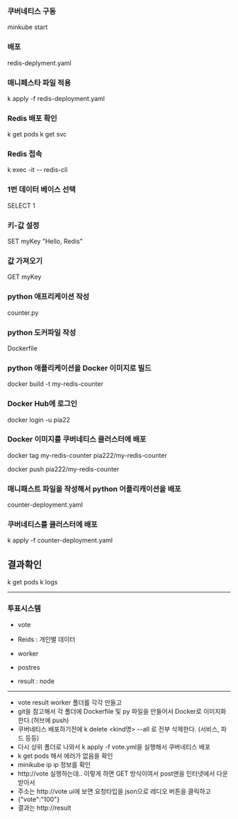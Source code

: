 ### 쿠버네티스 구동
minkube start

### 배포
redis-deplyment.yaml 

### 매니페스타 파일 적용
k apply -f redis-deployment.yaml

### Redis 배포 확인
k get pods
k get svc

### Redis 접속
k exec -it <redis-pod-name> -- redis-cli

### 1번 데이터 베이스 선택
SELECT 1

### 키-값 설정
SET myKey "Hello, Redis"

### 값 가져오기
GET myKey

### python 애프리케이션 작성
counter.py

### python 도커파일 작성
Dockerfile

### python 애플리케이션을 Docker 이미지로 빌드
docker build -t my-redis-counter

### Docker Hub에 로그인
docker login -u pia22

### Docker 이미지를 쿠버네티스 클러스터에 배포
docker tag my-redis-counter pia222/my-redis-counter

docker push pia222/my-redis-counter

### 매니패스트 파일을 작성해서 python 어플리캐이션을 배포
counter-deployment.yaml

### 쿠버네티스를 클러스터에 배포
k apply -f counter-deployment.yaml

## 결과확인
k  get pods
k logs <pod name>

-----------------------------------------------------------------------------
### 투표시스템
- vote
- Reids : 개인별 데이터
- worker

   
- postres
- result : node
---------------------------------------------------
- vote result worker 폴더를 각각 만들고
- git을 참고해서 각 폴더에 Dockerfile 및 py 파일을 만들어서 Docker로 이미지화 한다.(허브에 push)
- 쿠버네티스 배포하기전에 k delete <kind명> --all 로 전부 삭제한다. (서비스, 파드 등등)
- 다시 상위 폴더로 나와서  k apply -f vote.yml을 실행해서 쿠버네티스 배포
- k  get pods 해서 에러가 없음을 확인
- minikube ip  ip 정보를 확인
- http:/<minikube ip>/vote  실행하는데.. 이렇게 하면 GET 방식이여서 post맨을 인터넷에서 다운받아서
- 주소는 http:/<minikube ip>/vote  ui에 보면 요청타입을 json으로 레디오 버튼을 클릭하고
- {"vote":"100"}
- 결과는 http:/<minikube ip>/result

